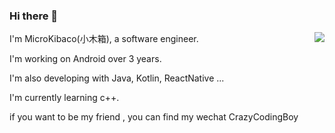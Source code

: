 ### Hi there 👋

<img align="right" src="https://github-readme-stats.vercel.app/api?username=MicroKibaco&show_icons=true&icon_color=0366d6&text_color=24292e&bg_color=ffffff&hide_title=true" />

I'm MicroKibaco(小木箱), a software engineer.

I'm working on Android over 3 years.

I'm also developing with Java, Kotlin, ReactNative ...

I'm currently learning c++.

if you want to be my friend , you can find my wechat CrazyCodingBoy
<!--
**MicroKibaco/MicroKibaco** is a ✨ _special_ ✨ repository because its `README.md` (this file) appears on your GitHub profile.

Here are some ideas to get you started:

- 🔭 I’m currently working on ...
- 🌱 I’m currently learning ...
- 👯 I’m looking to collaborate on ...
- 🤔 I’m looking for help with ...
- 💬 Ask me about ...
- 📫 How to reach me: ...
- 😄 Pronouns: ...
- ⚡ Fun fact: ...
-->
